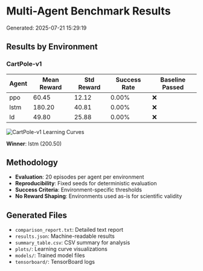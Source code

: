 # Multi-Agent Benchmark Results

Generated: 2025-07-21 15:29:19

## Results by Environment

### CartPole-v1

| Agent | Mean Reward | Std Reward | Success Rate | Baseline Passed |
|-------|-------------|------------|--------------|----------------|
| ppo | 60.45 | 12.12 | 0.00% | ❌ |
| lstm | 180.20 | 40.81 | 0.00% | ❌ |
| ld | 49.80 | 25.88 | 0.00% | ❌ |

![CartPole-v1 Learning Curves](plots/CartPole-v1_comparison.png)

**Winner**: lstm (200.50)

## Methodology

- **Evaluation**: 20 episodes per agent per environment
- **Reproducibility**: Fixed seeds for deterministic evaluation
- **Success Criteria**: Environment-specific thresholds
- **No Reward Shaping**: Environments used as-is for scientific validity

## Generated Files

- `comparison_report.txt`: Detailed text report
- `results.json`: Machine-readable results
- `summary_table.csv`: CSV summary for analysis
- `plots/`: Learning curve visualizations
- `models/`: Trained model files
- `tensorboard/`: TensorBoard logs
